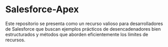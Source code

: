 # Salesforce-Apex
Este repositorio se presenta como un recurso valioso para desarrolladores de Salesforce que buscan ejemplos prácticos de desencadenadores bien estructurados y métodos que aborden eficientemente los límites de recursos.

